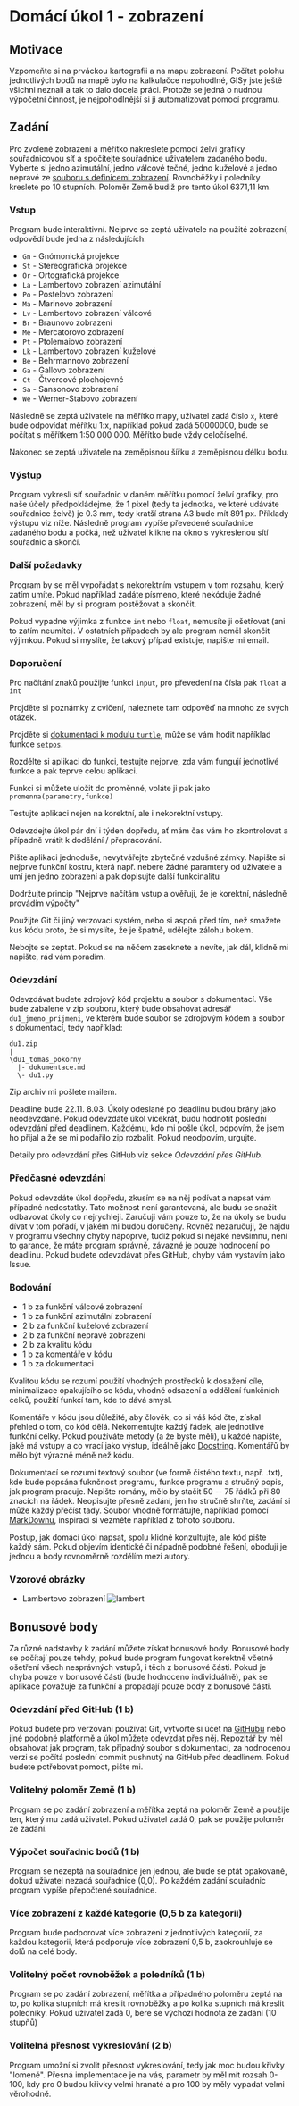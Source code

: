 # Domácí úkol 1 - zobrazení

## Motivace
Vzpomeňte si na prváckou kartografii a na mapu zobrazení. Počítat polohu
jednotlivých bodů na mapě bylo na kalkulačce nepohodlné, GISy jste ještě
všichni neznali a tak to dalo docela práci. Protože se jedná o nudnou výpočetní
činnost, je nejpohodlnější si ji automatizovat pomocí programu.

## Zadání
Pro zvolené zobrazení a měřítko nakreslete pomocí želví grafiky souřadnicovou
síť a spočítejte souřadnice uživatelem zadaného bodu. Vyberte si jedno
azimutální, jedno válcové tečné, jedno kuželové a jedno nepravé ze [souboru
s definicemi zobrazení](zobrazeni_vzorce.pdf). Rovnoběžky i poledníky kreslete
po 10 stupních. Poloměr Země budiž pro tento úkol 6371,11 km.

### Vstup 
Program bude interaktivní. Nejprve se zeptá uživatele na použité zobrazení,
odpovědí bude jedna z následujících:
 - `Gn` - Gnómonická projekce
 - `St` - Stereografická projekce
 - `Or` - Ortografická projekce
 - `La` - Lambertovo zobrazení azimutální
 - `Po` - Postelovo zobrazení
 - `Ma` - Marinovo zobrazení
 - `Lv` - Lambertovo zobrazení válcové
 - `Br` - Braunovo zobrazení
 - `Me` - Mercatorovo zobrazení
 - `Pt` - Ptolemaiovo zobrazení
 - `Lk` - Lambertovo zobrazení kuželové
 - `Be` - Behrmannovo zobrazení
 - `Ga` - Gallovo zobrazení
 - `Ct` - Čtvercové plochojevné
 - `Sa` - Sansonovo zobrazení
 - `We` - Werner-Stabovo zobrazení

Následně se zeptá uživatele na měřítko mapy, uživatel zadá číslo `x`, které bude
odpovídat měřítku 1:x, například pokud zadá 50000000, bude se počítat s měřítkem
1:50 000 000. Měřítko bude vždy celočíselné.

Nakonec se zeptá uživatele na zeměpisnou šířku a zeměpisnou délku bodu.

### Výstup
Program vykreslí síť souřadnic v daném měřítku pomocí želví grafiky, pro naše
účely předpokládejme, že 1 pixel (tedy ta jednotka, ve které udáváte souřadnice
želvě) je 0.3 mm, tedy kratší strana A3 bude mít 891 px. Příklady výstupu viz
níže. Následně program vypíše převedené souřadnice zadaného bodu a počká, než
uživatel klikne na okno s vykreslenou sítí souřadnic a skončí.

### Další požadavky
Program by se měl vypořádat s nekorektním vstupem v tom rozsahu, který zatím
umíte. Pokud například zadáte písmeno, které nekóduje žádné zobrazení, měl by
si program postěžovat a skončit.

Pokud vypadne výjimka z funkce `int` nebo `float`, nemusíte
ji ošetřovat (ani to zatím neumíte). V ostatních případech by ale program neměl
skončit výjimkou. Pokud si myslíte, že takový případ existuje, napište mi email.

### Doporučení
Pro načítání znaků použijte funkci `input`, pro převedení na čísla pak `float` a `int` 

Projděte si poznámky z cvičení, naleznete tam odpověď na mnoho ze svých otázek.

Projděte si [dokumentaci k modulu
`turtle`](https://docs.python.org/3/library/turtle.html), může se vám hodit
například funkce [`setpos`](https://docs.python.org/3/library/turtle.html).

Rozdělte si aplikaci do funkci, testujte nejprve, zda vám fungují jednotlivé
funkce a pak teprve celou aplikaci.

Funkci si můžete uložit do proměnné, voláte ji pak jako
`promenna(parametry,funkce)`

Testujte aplikaci nejen na korektní, ale i nekorektní vstupy.

Odevzdejte úkol pár dní i týden dopředu, ať mám čas vám ho zkontrolovat a případně
vrátit k dodělání / přepracování. 

Pište aplikaci jednoduše, nevytvářejte zbytečné vzdušné zámky. Napište si
nejprve funkční kostru, která např. nebere žádné paramtery od uživatele a umí
jen jedno zobrazení a pak dopisujte další funkcinalitu

Dodržujte princip "Nejprve načítám vstup a ověřuji, že je korektní, následně provádím výpočty"

Použijte Git či jiný verzovací systém, nebo si aspoň před tím, než smažete kus
kódu proto, že si myslíte, že je špatně, udělejte zálohu bokem.
 
Nebojte se zeptat. Pokud se na něčem zaseknete a nevíte, jak dál, klidně mi
napište, rád vám poradím.

### Odevzdání
Odevzdávat budete zdrojový kód projektu a soubor s dokumentací. Vše
bude zabalené v zip souboru, který bude obsahovat adresář `du1_jmeno_prijmeni`,
ve kterém bude soubor se zdrojovým kódem a soubor s dokumentací, tedy například:
```
du1.zip
|
\du1_tomas_pokorny
  |- dokumentace.md
  \- du1.py
```
Zip archiv mi pošlete mailem. 

Deadline bude 22.11. 8.03. Úkoly odeslané po deadlinu budou brány jako neodevzdané. Pokud
odevzdáte úkol vícekrát, budu hodnotit poslední odevzdání před deadlinem.
Každému, kdo mi pošle úkol, odpovím, že jsem ho přijal a že se mi podařilo zip
rozbalit. Pokud neodpovím, urgujte.

Detaily pro odevzdání přes GitHub viz sekce *Odevzdání přes GitHub*.

### Předčasné odevzdání
Pokud odevzdáte úkol dopředu, zkusím se na něj podívat a napsat vám případné
nedostatky. Tato možnost není garantovaná, ale budu se snažit odbavovat úkoly co
nejrychleji. Zaručuji vám pouze to, že na úkoly se budu dívat v tom pořadí, v
jakém mi budou doručeny. Rovněž nezaručuji, že najdu v programu všechny chyby
napoprvé, tudíž pokud si nějaké nevšimnu, není to garance, že máte program
správně, závazné je pouze hodnocení po deadlinu. Pokud budete odevzdávat přes
GitHub, chyby vám vystavím jako Issue.

### Bodování
- 1 b za funkční válcové zobrazení
- 1 b za funkční azimutální zobrazení
- 2 b za funkční kuželové zobrazení
- 2 b za funkční nepravé zobrazení 
- 2 b za kvalitu kódu
- 1 b za komentáře v kódu
- 1 b za dokumentaci
 
Kvalitou kódu se rozumí použití vhodných prostředků k dosažení cíle,
minimalizace opakujícího se kódu, vhodné odsazení a oddělení funkčních celků,
použití funkcí tam, kde to dává smysl.
 
Komentáře v kódu jsou důležité, aby člověk, co si váš kód čte, získal přehled o
tom, co kód dělá. Nekomentujte každý řádek, ale jednotlivé funkční celky. Pokud
používáte metody (a že byste měli), u každé napište, jaké má vstupy a co vrací
jako výstup, ideálně jako [Docstring](https://www.python.org/dev/peps/pep-0257/).
Komentářů by mělo být výrazně méně než kódu.
 
Dokumentací se rozumí textový soubor (ve formě čistého textu, např. .txt), kde
bude popsána fuknčnost programu, funkce programu a stručný popis, jak program
pracuje. Nepište romány, mělo by stačit 50 -- 75 řádků při 80 znacích na řádek.
Neopisujte přesně zadání, jen ho stručně shrňte, zadání si může každý přečíst
tady. Soubor vhodně formátujte, například pomocí
[MarkDownu](https://github.com/adam-p/markdown-here/wiki/Markdown-Cheatsheet),
inspiraci si vezměte například z tohoto souboru.

Postup, jak domácí úkol napsat, spolu klidně konzultujte, ale kód pište každý
sám. Pokud objevím identické či nápadně podobné řešení, oboduji je jednou a body
rovnoměrně rozdělím mezi autory. 

### Vzorové obrázky
 - Lambertovo zobrazení ![lambert](lambert.png)
## Bonusové body

Za různé nadstavby k zadání můžete získat bonusové body. Bonusové body se
počítají pouze tehdy, pokud bude program fungovat korektně včetně ošetření
všech nesprávných vstupů, i těch z bonusové části. Pokud je chyba pouze v
bonusové části (bude hodnoceno individuálně), pak se aplikace považuje za
funkční a propadají pouze body z bonusové části.

### Odevzdání před GitHub (1 b)

Pokud budete pro verzování používat Git, vytvořte si účet na
[GitHubu](https://github.com) nebo jiné podobné platformě a úkol můžete odevzdat
přes něj. Repozitář by měl obsahovat jak program, tak případný soubor s
dokumentací, za hodnocenou verzi se počítá poslední commit pushnutý na GitHub
před deadlinem. Pokud budete potřebovat pomoct, pište mi.

### Volitelný poloměr Země (1 b)

Program se po zadání zobrazení a měřítka zeptá na poloměr Země a použije ten,
který mu zadá uživatel. Pokud uživatel zadá 0, pak se použije poloměr ze zadání.

### Výpočet souřadnic bodů (1 b)

Program se nezeptá na souřadnice jen jednou, ale bude se ptát opakovaně, dokud
uživatel nezadá souřadnice (0,0). Po každém zadání souřadnic program vypíše
přepočtené souřadnice.

### Více zobrazení z každé kategorie (0,5 b za kategorii)

Program bude podporovat více zobrazení z jednotlivých kategorií, za každou
kategorii, která podporuje více zobrazení 0,5 b, zaokrouhluje se dolů na celé
body.

### Volitelný počet rovnoběžek a poledníků (1 b)

Program se po zadání zobrazení, měřítka a případného poloměru zeptá na to, po
kolika stupních má kreslit rovnoběžky a po kolika stupních má kreslit poledníky.
Pokud uživatel zadá 0, bere se výchozí hodnota ze zadání (10 stupňů) 

### Volitelná přesnost vykreslování (2 b)

Program umožní si zvolit přesnost vykreslování, tedy jak moc budou křivky
"lomené". Přesná implementace je na vás, parametr by měl mít rozsah 0-100, kdy
pro 0 budou křivky velmi hranaté a pro 100 by měly vypadat velmi věrohodně.
